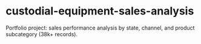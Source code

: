 # custodial-equipment-sales-analysis
Portfolio project: sales performance analysis by state, channel, and product subcategory (38k+ records).
